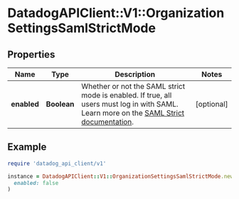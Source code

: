# DatadogAPIClient::V1::OrganizationSettingsSamlStrictMode

## Properties

| Name        | Type        | Description                                                                                                                                                                                               | Notes      |
| ----------- | ----------- | --------------------------------------------------------------------------------------------------------------------------------------------------------------------------------------------------------- | ---------- |
| **enabled** | **Boolean** | Whether or not the SAML strict mode is enabled. If true, all users must log in with SAML. Learn more on the [SAML Strict documentation](https://docs.datadoghq.com/account_management/saml/#saml-strict). | [optional] |

## Example

```ruby
require 'datadog_api_client/v1'

instance = DatadogAPIClient::V1::OrganizationSettingsSamlStrictMode.new(
  enabled: false
)
```
